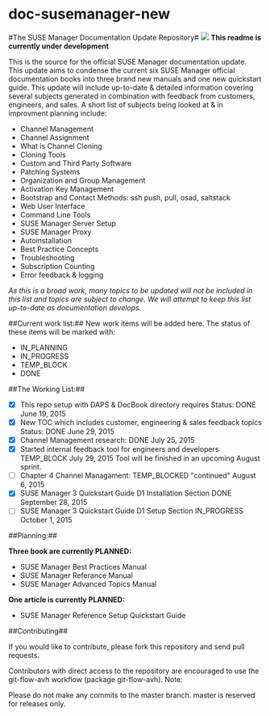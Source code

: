 # doc-susemanager-new

#The SUSE Manager Documentation Update Repository#
![](http://i560.photobucket.com/albums/ss45/joecayouette/docuimage_2.png)
**This readme is currently under development**

This is the source for the official SUSE Manager documentation update.
This update aims to condense the current six SUSE Manager official documentation books into three brand new manuals and one new quickstart guide. This update will include up-to-date & detailed information covering several subjects generated in combination with feedback from customers, engineers, and sales. A short list of subjects being looked at & in improvment planning include:
* Channel Management
* Channel Assignment
* What is Channel Cloning 
* Cloning Tools
* Custom and Third Party Software
* Patching Systems
* Organization and Group Management
* Activation Key Management
* Bootstrap and Contact Methods: ssh push, pull, osad, saltstack
* Web User Interface
* Command Line Tools
* SUSE Manager Server Setup
* SUSE Manager Proxy
* Autoinstallation
* Best Practice Concepts
* Troubleshooting
* Subscription Counting
* Error feedback & logging




*As this is a broad work, many topics to be updated will not be included in this list and topics are subject to change. We will attempt to keep this list up-to-date as documentation develops.*
 
##Current work list:##
New work items will be added here. The status of these items will be marked with:

* IN_PLANNING
* IN_PROGRESS
* TEMP_BLOCK
* DONE

##The Working List:##

- [x] This repo setup with DAPS & DocBook directory requires Status: DONE June 19, 2015
- [x] New TOC which includes customer, engineering & sales feedback topics Status: DONE June 29, 2015
- [x] Channel Management research: DONE July 25, 2015
- [x] Started internal feedback tool for engineers and developers TEMP_BLOCK July 29, 2015
 	Tool will be finished in an upcoming August sprint.
- [ ] Chapter 4 Channel Managament: TEMP_BLOCKED "continued" August 6, 2015
- [x] SUSE Manager 3 Quickstart Guide D1 Installation Section DONE September 28, 2015
- [ ] SUSE Manager 3 Quickstart Guide D1 Setup Section IN_PROGRESS October 1, 2015

##Planning:##

**Three book are currently PLANNED:**

* SUSE Manager Best Practices Manual
* SUSE Manager Referance Manual
* SUSE Manager Advanced Topics Manual

**One article is currently PLANNED:**
* SUSE Manager Reference Setup Quickstart Guide



##Contributing##

If you would like to contribute, please fork this repository and send pull requests.

Contributors with direct access to the repository are encouraged to use the git-flow-avh workflow (package git-flow-avh).
Note:
	
Please do not make any commits to the master branch. master is reserved for releases only. 
